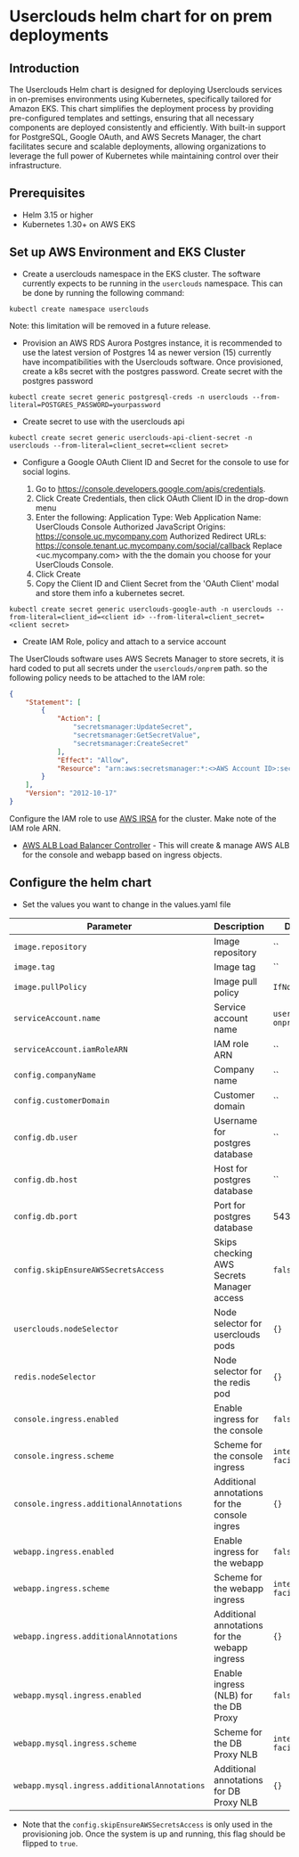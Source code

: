 # Userclouds helm chart for on prem deployments

## Introduction

The Userclouds Helm chart is designed for deploying Userclouds services in on-premises environments using Kubernetes, specifically tailored for Amazon EKS. This chart simplifies the deployment process by providing pre-configured templates and settings, ensuring that all necessary components are deployed consistently and efficiently. With built-in support for PostgreSQL, Google OAuth, and AWS Secrets Manager, the chart facilitates secure and scalable deployments, allowing organizations to leverage the full power of Kubernetes while maintaining control over their infrastructure.

## Prerequisites

* Helm 3.15 or higher
* Kubernetes 1.30+ on AWS EKS

## Set up AWS Environment and EKS Cluster

* Create a userclouds namespace in the EKS cluster. The software currently expects to be running in the `userclouds` namespace. This can be done by running the following command:

```shell
kubectl create namespace userclouds
```

Note: this limitation will be removed in a future release.

* Provision an AWS RDS Aurora Postgres instance, it is recommended to use the latest version of Postgres 14 as newer version  (15) currently have incompatibilities with the Userclouds software.
Once provisioned, create a k8s secret with the postgres password.
Create secret with the postgres password

```shell
kubectl create secret generic postgresql-creds -n userclouds --from-literal=POSTGRES_PASSWORD=yourpassword
```

* Create secret to use with the userclouds api

```shell
kubectl create secret generic userclouds-api-client-secret -n userclouds --from-literal=client_secret=<client secret>
```

* Configure a Google OAuth Client ID and Secret for the console to use for social logins.

    1. Go to <https://console.developers.google.com/apis/credentials>.
    2. Click Create Credentials, then click OAuth Client ID in the drop-down menu
    3. Enter the following:
            Application Type: Web Application
            Name: UserClouds Console
            Authorized JavaScript Origins: <https://console.uc.mycompany.com>
            Authorized Redirect URLs: <https://console.tenant.uc.mycompany.com/social/callback>
            Replace <uc.mycompany.com> with the the domain you choose for your UserClouds Console.
    4. Click Create
    5. Copy the Client ID and Client Secret from the 'OAuth Client' modal and store them info a kubernetes secret.

```shell
kubectl create secret generic userclouds-google-auth -n userclouds --from-literal=client_id=<client id> --from-literal=client_secret=<client secret>
```

* Create IAM Role, policy and attach to a service account

The UserClouds software uses AWS Secrets Manager to store secrets, it is hard coded to put all secrets under the `userclouds/onprem` path.
so the following policy needs to be attached to the IAM role:

```json
{
    "Statement": [
        {
            "Action": [
                "secretsmanager:UpdateSecret",
                "secretsmanager:GetSecretValue",
                "secretsmanager:CreateSecret"
            ],
            "Effect": "Allow",
            "Resource": "arn:aws:secretsmanager:*:<>AWS Account ID>:secret:userclouds/onprem/*"
        }
    ],
    "Version": "2012-10-17"
}
```

Configure the IAM role to use [AWS IRSA](https://docs.aws.amazon.com/eks/latest/userguide/iam-roles-for-service-accounts.html) for the cluster.
Make note of the IAM role ARN.

* [AWS ALB Load Balancer Controller](https://kubernetes-sigs.github.io/aws-load-balancer-controller/latest/) - This will create & manage AWS ALB for the console and webapp based on ingress objects.

## Configure the helm chart

* Set the values you want to change in the values.yaml file

| Parameter                                             | Description                                                    | Default                              |
|--------------------------------------------------------|---------------------------------------------------------------|--------------------------------------|
| `image.repository`                                     | Image repository                                              | ``                                   |
| `image.tag`                                            | Image tag                                                     | ``                                   |
| `image.pullPolicy`                                     | Image pull policy                                             | `IfNotPresent`                       |
| `serviceAccount.name`                                  | Service account name                                          | `userclouds-onprem`                  |
| `serviceAccount.iamRoleARN`                            | IAM role ARN                                                  | ``                                   |
| `config.companyName`                                   | Company name                                                  | ``                                   |
| `config.customerDomain`                                | Customer domain                                               | ``                                   |
| `config.db.user`                                       | Username for postgres database                                | ``                                   |
| `config.db.host`                                       | Host for postgres database                                    | ``                                   |
| `config.db.port`                                       | Port for postgres database                                    | 5432                                 |
| `config.skipEnsureAWSSecretsAccess`                    | Skips checking AWS Secrets Manager access                     | `false`                              |
| `userclouds.nodeSelector`                              | Node selector for userclouds pods                             | `{}`                                 |
| `redis.nodeSelector`                                   | Node selector for the redis pod                               | `{}`                                 |
| `console.ingress.enabled`                              | Enable ingress for the console                                | `false`                              |
| `console.ingress.scheme`                               | Scheme for the console ingress                                | `internet-facing`                    |
| `console.ingress.additionalAnnotations`                | Additional annotations for the console ingres                 | `{}`                                 |
| `webapp.ingress.enabled`                               | Enable ingress for the webapp                                 | `false`                              |
| `webapp.ingress.scheme`                                | Scheme for the webapp ingress                                 | `internet-facing`                    |
| `webapp.ingress.additionalAnnotations`                 | Additional annotations for the webapp ingress                 | `{}`                                 |
| `webapp.mysql.ingress.enabled`                         | Enable ingress (NLB) for the DB Proxy                         | `false`                              |
| `webapp.mysql.ingress.scheme`                          | Scheme for the DB Proxy NLB                                   | `internet-facing`                    |
| `webapp.mysql.ingress.additionalAnnotations`           | Additional annotations for DB Proxy NLB                       | `{}`                                 |

* Note that the `config.skipEnsureAWSSecretsAccess` is only used in the provisioning job. Once the system is up and running, this flag should be flipped to `true`.
